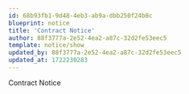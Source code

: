 ```yaml
---
id: 68b93fb1-9d48-4eb3-ab9a-dbb250f24b8c
blueprint: notice
title: 'Contract Notice'
author: 88f3777a-2e52-4ea2-a87c-32d2fe53eec5
template: notice/show
updated_by: 88f3777a-2e52-4ea2-a87c-32d2fe53eec5
updated_at: 1722230283
---
```

Contract Notice